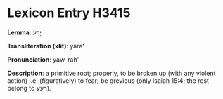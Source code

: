 # Lexicon Entry H3415

**Lemma**: יָרַע

**Transliteration (xlit)**: yâraʻ

**Pronunciation**: yaw-rah'

**Description**:
a primitive root; properly, to be broken up (with any violent action) i.e. (figuratively) to fear; be grevious (only Isaiah 15:4; the rest belong to רָעַע).
